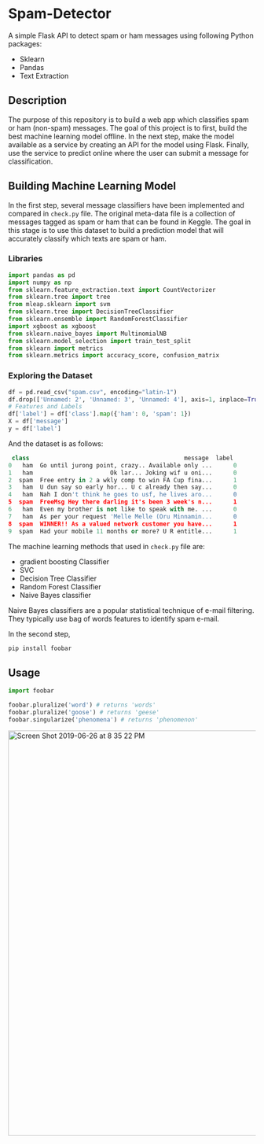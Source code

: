# Spam-Detector
A simple Flask API to detect spam or ham messages using following Python packages:

* Sklearn
* Pandas
* Text Extraction

## Description
The purpose of this repository is to build a web app which classifies spam or ham (non-spam) messages. The goal of this project is to first, build the best machine learning model offline. In the next step, make the model available as a service by creating an API for the model using Flask. Finally, use the service to predict online where the user can submit a message for classification.


## Building Machine Learning Model
In the first step, several message classifiers have been implemented and compared in ```check.py``` file. The original meta-data file is a collection of messages tagged as spam or ham that can be found in Keggle. The goal in this stage is to use this dataset to build a prediction model that will accurately classify which texts are spam or ham.

### Libraries

```python
import pandas as pd
import numpy as np
from sklearn.feature_extraction.text import CountVectorizer
from sklearn.tree import tree
from mleap.sklearn import svm
from sklearn.tree import DecisionTreeClassifier
from sklearn.ensemble import RandomForestClassifier
import xgboost as xgboost
from sklearn.naive_bayes import MultinomialNB
from sklearn.model_selection import train_test_split
from sklearn import metrics
from sklearn.metrics import accuracy_score, confusion_matrix
```

### Exploring the Dataset

```python
df = pd.read_csv("spam.csv", encoding="latin-1")
df.drop(['Unnamed: 2', 'Unnamed: 3', 'Unnamed: 4'], axis=1, inplace=True)
# Features and Labels
df['label'] = df['class'].map({'ham': 0, 'spam': 1})
X = df['message']
y = df['label']
```
And the dataset is as follows:
```python
 class                                            message  label
0   ham  Go until jurong point, crazy.. Available only ...      0
1   ham                      Ok lar... Joking wif u oni...      0
2  spam  Free entry in 2 a wkly comp to win FA Cup fina...      1
3   ham  U dun say so early hor... U c already then say...      0
4   ham  Nah I don't think he goes to usf, he lives aro...      0
5  spam  FreeMsg Hey there darling it's been 3 week's n...      1
6   ham  Even my brother is not like to speak with me. ...      0
7   ham  As per your request 'Melle Melle (Oru Minnamin...      0
8  spam  WINNER!! As a valued network customer you have...      1
9  spam  Had your mobile 11 months or more? U R entitle...      1
```

The machine learning methods that used in ```check.py``` file are:

* gradient boosting Classifier
* SVC
* Decision Tree Classifier
* Random Forest Classifier
* Naive Bayes classifier



Naive Bayes classifiers are a popular statistical technique of e-mail filtering. They typically use bag of words features to identify spam e-mail. 






In the second step, 







```bash
pip install foobar
```

## Usage

```python
import foobar

foobar.pluralize('word') # returns 'words'
foobar.pluralize('goose') # returns 'geese'
foobar.singularize('phenomena') # returns 'phenomenon'
```





<img width="824" alt="Screen Shot 2019-06-26 at 8 35 22 PM" src="https://user-images.githubusercontent.com/45254300/60224871-5a39fa00-9852-11e9-96ac-33d915bdd4a0.png">




